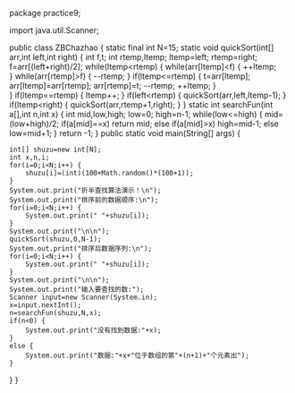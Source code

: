 package practice9;

import java.util.Scanner;

public class ZBChazhao {
static final int N=15;
static void quickSort(int[] arr,int left,int right) {
	int f,t;
	int rtemp,ltemp;
	ltemp=left;
	rtemp=right;
	f=arr[(left+right)/2];
	while(ltemp<rtemp) {
		while(arr[ltemp]<f) {
			++ltemp;			
		}
		while(arr[rtemp]>f) {
			--rtemp;
		}
		if(ltemp<=rtemp) {
			t=arr[ltemp];
			arr[ltemp]=arr[rtemp];
			arr[rtemp]=t;
			--rtemp;
			++ltemp;
		}		
	}
	if(ltemp==rtemp) {
		ltemp++;
	}
	if(left<rtemp) {
		quickSort(arr,left,ltemp-1);
	}
	if(ltemp<right) {
		quickSort(arr,rtemp+1,right);
	}
}
 static int searchFun(int a[],int n,int x) {
	 int mid,low,high;
		low=0;
		high=n-1;
		while(low<=high) {
			mid=(low+high)/2;
			if(a[mid]==x)
				return mid;
			else if(a[mid]>x)
				high=mid-1;
			else
				low=mid+1;
		}
		return -1;
 }
public static void main(String[] args) {
	
	int[] shuzu=new int[N];
	int x,n,i;
	for(i=0;i<N;i++) {
		shuzu[i]=(int)(100+Math.random()*(100+1));
	}
	System.out.print("折半查找算法演示！\n");
	System.out.print("排序前的数据顺序:\n");
	for(i=0;i<N;i++) {
		System.out.print(" "+shuzu[i]);
	}
	System.out.print("\n\n");
	quickSort(shuzu,0,N-1);
	System.out.print("排序后数据序列:\n");
	for(i=0;i<N;i++) {
		System.out.print(" "+shuzu[i]);
	}
	System.out.print("\n\n");
	System.out.print("输入要查找的数:");
	Scanner input=new Scanner(System.in);
	x=input.nextInt();
	n=searchFun(shuzu,N,x);
	if(n<0) {
		System.out.print("没有找到数据:"+x);
	}
	else {
		System.out.print("数据:"+x+"位于数组的第"+(n+1)+"个元素出");
	}
}
}


